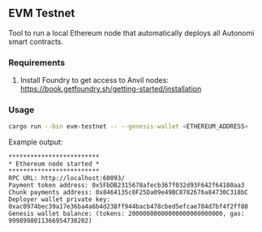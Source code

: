 ## EVM Testnet

Tool to run a local Ethereum node that automatically deploys all Autonomi smart contracts.

### Requirements

1. Install Foundry to get access to Anvil nodes: https://book.getfoundry.sh/getting-started/installation

### Usage

```bash
cargo run --bin evm-testnet -- --genesis-wallet <ETHEREUM_ADDRESS>
```

Example output:

```
*************************
* Ethereum node started *
*************************
RPC URL: http://localhost:60093/
Payment token address: 0x5FbDB2315678afecb367f032d93F642f64180aa3
Chunk payments address: 0x8464135c8F25Da09e49BC8782676a84730C318bC
Deployer wallet private key: 0xac0974bec39a17e36ba4a6b4d238ff944bacb478cbed5efcae784d7bf4f2ff80
Genesis wallet balance: (tokens: 20000000000000000000000000, gas: 9998998011366954730202)
```
